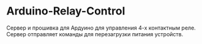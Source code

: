 # Arduino-Relay-Control
Сервер и прошивка для Ардуино для управления 4-х контактным реле.
Сервер отправляет команды для перезагрузки питания устройств.
